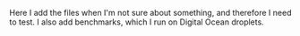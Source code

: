Here I add the files when I'm not sure about something, and therefore I need to test.
I also add benchmarks, which I run on Digital Ocean droplets.
